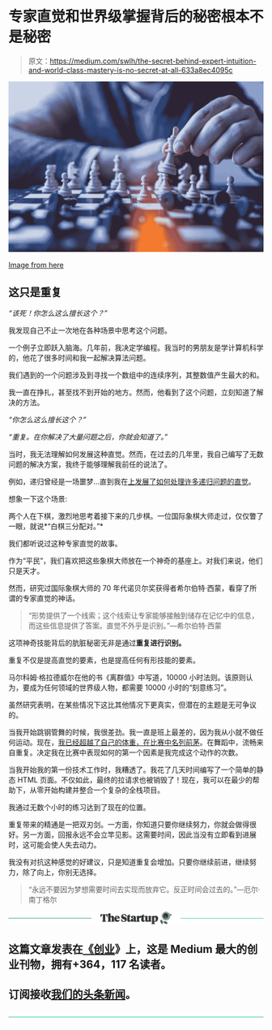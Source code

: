# 专家直觉和世界级掌握背后的秘密根本不是秘密

> 原文：<https://medium.com/swlh/the-secret-behind-expert-intuition-and-world-class-mastery-is-no-secret-at-all-633a8ec4095c>

![](img/71a1b0ce4db71f48b809200ec9a72b92.png)

[Image from here](https://www.pexels.com/photo/person-s-playing-chess-1040157/)

## 这只是重复

*“该死！你怎么这么擅长这个？”*

我发现自己不止一次地在各种场景中思考这个问题。

一个例子立即跃入脑海。几年前，我决定学编程。我当时的男朋友是学计算机科学的，他花了很多时间和我一起解决算法问题。

我们遇到的一个问题涉及到寻找一个数组中的连续序列，其整数值产生最大的和。

我一直在挣扎，甚至找不到开始的地方。然而，他看到了这个问题，立刻知道了解决的方法。

*“你怎么这么擅长这个？”*

*“重复。在你解决了大量问题之后，你就会知道了。”*

当时，我无法理解如何发展这种直觉。然而，在过去的几年里，我自己编写了无数问题的解决方案，我终于能够理解我前任的说法了。

例如，递归曾经是一场噩梦…直到我在[上发展了如何处理许多递归问题的直觉](https://hackernoon.com/coding-interview-recursion-f0d60c9dbb60)。

想象一下这个场景:

两个人在下棋，激烈地思考着接下来的几步棋。一位国际象棋大师走过，仅仅瞥了一眼，就说*“白棋三分配对。”*

我们都听说过这种专家直觉的故事。

作为“平民”，我们喜欢把这些象棋大师放在一个神奇的基座上。对我们来说，他们只是天才。

然而，研究过国际象棋大师的 70 年代诺贝尔奖获得者希尔伯特·西蒙，看穿了所谓的专家直觉的神话。

> “形势提供了一个线索；这个线索让专家能够接触到储存在记忆中的信息，而这些信息提供了答案。直觉不外乎是识别。”—希尔伯特·西蒙

这项神奇技能背后的肮脏秘密无非是通过**重复进行识别。**

重复不仅是提高直觉的要素，也是提高任何有形技能的要素。

马尔科姆·格拉德威尔在他的书《离群值》中写道，10000 小时法则。该原则认为，要成为任何领域的世界级人物，都需要 10000 小时的“刻意练习”。

虽然研究表明，在某些情况下这比其他情况下更真实，但潜在的主题是无可争议的。

当我开始跳钢管舞的时候，我很差劲。我一直是班上最差的，因为我从小就不做任何运动。现在，[我已经超越了自己的体重，在比赛中名列前茅](https://byrslf.co/i-love-losing-said-nobody-ever-5295bb45c2a)。在舞蹈中，流畅来自重复。决定我在比赛中表现如何的第一个因素是我完成这个动作的次数。

当我开始我的第一份技术工作时，我糟透了。我花了几天时间编写了一个简单的静态 HTML 页面。不仅如此，最终的拉请求也被销毁了！现在，我可以在最少的帮助下，从零开始构建并整合一个复杂的全栈项目。

我通过无数个小时的练习达到了现在的位置。

重复带来的精通是一把双刃剑。一方面，你知道只要你继续努力，你就会做得很好。另一方面，回报永远不会立竿见影。这需要时间，因此当没有立即看到进展时，这可能会使人失去动力。

我没有对抗这种感觉的好建议，只是知道重复会增加。只要你继续前进，继续努力，除了向上，你别无选择。

> “永远不要因为梦想需要时间去实现而放弃它。反正时间会过去的。”—厄尔·南丁格尔

[![](img/308a8d84fb9b2fab43d66c117fcc4bb4.png)](https://medium.com/swlh)

## 这篇文章发表在[《创业](https://medium.com/swlh)》上，这是 Medium 最大的创业刊物，拥有+364，117 名读者。

## 订阅接收[我们的头条新闻](http://growthsupply.com/the-startup-newsletter/)。

[![](img/b0164736ea17a63403e660de5dedf91a.png)](https://medium.com/swlh)